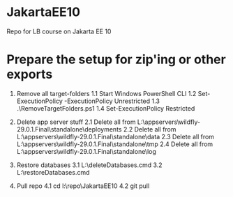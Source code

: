 # JakartaEE10
Repo for LB course on Jakarta EE 10

# Prepare the setup for zip'ing or other exports

1. Remove all target-folders
1.1 Start Windows PowerShell CLI
1.2 Set-ExecutionPolicy -ExecutionPolicy Unrestricted
1.3 .\RemoveTargetFolders.ps1
1.4 Set-ExecutionPolicy Restricted

2. Delete app server stuff
2.1 Delete all from L:\appservers\wildfly-29.0.1.Final\standalone\deployments
2.2 Delete all from L:\appservers\wildfly-29.0.1.Final\standalone\data
2.3 Delete all from L:\appservers\wildfly-29.0.1.Final\standalone\tmp
2.4 Delete all from L:\appservers\wildfly-29.0.1.Final\standalone\log

3. Restore databases
3.1 L:\deleteDatabases.cmd
3.2 L:\restoreDatabases.cmd

4. Pull repo
4.1 cd l:\repo\JakartaEE10
4.2 git pull


